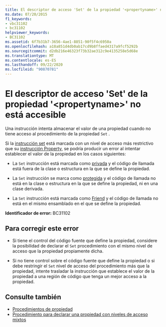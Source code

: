```yaml
---
title: El descriptor de acceso 'Set' de la propiedad '<propertyname>' no está accesible
ms.date: 07/20/2015
f1_keywords:
- vbc31102
- bc31102
helpviewer_keywords:
- BC31102
ms.assetid: 6f7b31b7-3656-4ae1-8851-90f5f4c6950a
ms.openlocfilehash: a18a851d4db0ab17cd9b8ffaed4317a9fcf5292b
ms.sourcegitcommit: d2db216e46323f73b32ae312c9e4135258e5d68e
ms.translationtype: MT
ms.contentlocale: es-ES
ms.lasthandoff: 09/22/2020
ms.locfileid: "90870781"
---
```

# <a name="set-accessor-of-property-propertyname-is-not-accessible"></a>El descriptor de acceso 'Set' de la propiedad '\<propertyname>' no está accesible

Una instrucción intenta almacenar el valor de una propiedad cuando no tiene acceso al procedimiento de la propiedad `Set` .  
  
 Si la [instrucción set](../statements/set-statement.md) está marcada con un nivel de acceso más restrictivo que su [instrucción Property](../statements/property-statement.md), se podría producir un error al intentar establecer el valor de la propiedad en los casos siguientes:  
  
- La `Set` instrucción está marcada como [privada](../modifiers/private.md) y el código de llamada está fuera de la clase o estructura en la que se define la propiedad.  
  
- La `Set` instrucción se marca como [protegida](../modifiers/protected.md) y el código de llamada no está en la clase o estructura en la que se define la propiedad, ni en una clase derivada.  
  
- La `Set` instrucción está marcada como [Friend](../modifiers/friend.md) y el código de llamada no está en el mismo ensamblado en el que se define la propiedad.  
  
 **Identificador de error:** BC31102  
  
## <a name="to-correct-this-error"></a>Para corregir este error  
  
- Si tiene el control del código fuente que define la propiedad, considere la posibilidad de declarar el `Set` procedimiento con el mismo nivel de acceso que la propiedad propiamente dicha.  
  
- Si no tiene control sobre el código fuente que define la propiedad o si debe restringir el `Set` nivel de acceso del procedimiento más que la propiedad, intente trasladar la instrucción que establece el valor de la propiedad a una región de código que tenga un mejor acceso a la propiedad.  
  
## <a name="see-also"></a>Consulte también

- [Procedimientos de propiedad](../../programming-guide/language-features/procedures/property-procedures.md)
- [Procedimiento para declarar una propiedad con niveles de acceso mixtos](../../programming-guide/language-features/procedures/how-to-declare-a-property-with-mixed-access-levels.md)

